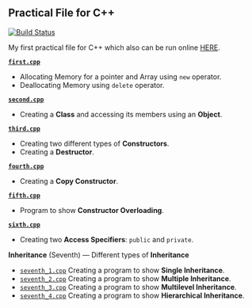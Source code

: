 Practical File for C++
---

[![Build Status](https://travis-ci.org/crazyuploader/CPP.svg?branch=master)](https://travis-ci.org/crazyuploader/CPP)

My first practical file for C++ which also can be run online [HERE](https://practicalcpp.jugalkishore.repl.run/).

<b>[`first.cpp`](/Practical_File/first.cpp)</b>
* Allocating Memory for a pointer and Array using `new` operator.
* Deallocating Memory using `delete` operator.

<b>[`second.cpp`](/Practical_File/second.cpp)</b>
* Creating a **Class** and accessing its members using an **Object**.

<b>[`third.cpp`](/Practical_File/third.cpp)</b>
* Creating two different types of **Constructors**.
* Creating a **Destructor**.

<b>[`fourth.cpp`](/Practical_File/fourth.cpp)</b>
* Creating a **Copy Constructor**.

<b>[`fifth.cpp`](/Practical_File/fifth.cpp)</b>
* Program to show **Constructor Overloading**.

<b>[`sixth.cpp`](/Practical_File/sixth.cpp)</b>
* Creating two **Access Specifiers**: `public` and `private`.

<b>Inheritance</b> (Seventh) — Different types of **Inheritance**
* [`seventh_1.cpp`](/Practical_File/seventh_1.cpp) Creating a program to show **Single Inheritance**.
* [`seventh_2.cpp`](/Practical_File/seventh_2.cpp) Creating a program to show **Multiple Inheritance**.
* [`seventh_3.cpp`](/Practical_File/seventh_3.cpp) Creating a program to show **Multilevel Inheritance**.
* [`seventh_4.cpp`](/Practical_File/seventh_4.cpp) Creating a program to show **Hierarchical Inheritance**.
